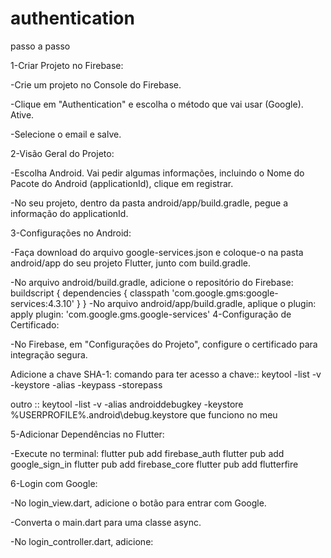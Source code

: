 # authentication

passo a passo

1-Criar Projeto no Firebase:

-Crie um projeto no Console do Firebase.

-Clique em "Authentication" e escolha o método que vai usar (Google). Ative.

-Selecione o email e salve.

2-Visão Geral do Projeto:

-Escolha Android. Vai pedir algumas informações, incluindo o Nome do Pacote do Android (applicationId), clique em registrar.

-No seu projeto, dentro da pasta android/app/build.gradle, pegue a informação do applicationId.

3-Configurações no Android:

-Faça download do arquivo google-services.json e coloque-o na pasta android/app do seu projeto Flutter, junto com build.gradle.

-No arquivo android/build.gradle, adicione o repositório do Firebase:
buildscript {
  dependencies {
    classpath 'com.google.gms:google-services:4.3.10'
  }
}
-No arquivo android/app/build.gradle, aplique o plugin:
apply plugin: 'com.google.gms.google-services'
4-Configuração de Certificado:

-No Firebase, em "Configurações do Projeto", configure o certificado para integração segura.

Adicione a chave SHA-1:
comando para ter acesso a chave:: keytool -list -v -keystore <path-to-debug-or-production-keystore> -alias <key-alias> -keypass <key-password> -storepass <keystore-password>

outro :: keytool -list -v -alias androiddebugkey -keystore %USERPROFILE%\.android\debug.keystore  que funciono no meu

5-Adicionar Dependências no Flutter:

-Execute no terminal:
flutter pub add firebase_auth
flutter pub add google_sign_in
flutter pub add firebase_core
flutter pub add flutterfire

6-Login com Google:

-No login_view.dart, adicione o botão para entrar com Google.

-Converta o main.dart para uma classe async.

-No login_controller.dart, adicione:

